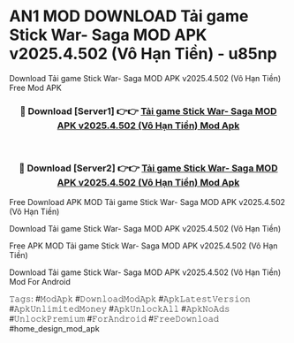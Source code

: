 # AN1 MOD DOWNLOAD Tải game Stick War- Saga MOD APK v2025.4.502 (Vô Hạn Tiền) - u85np
Download Tải game Stick War- Saga MOD APK v2025.4.502 (Vô Hạn Tiền) Free Mod APK

<div align="center">
<h3>🔴 Download [Server1] 👉👉 <a href="https://apk-comot.site?title=Tải_game_Stick_War-_Saga_MOD_APK_v2025.4.502_(Vô_Hạn_Tiền)">Tải game Stick War- Saga MOD APK v2025.4.502 (Vô Hạn Tiền) Mod Apk</a></h3><br>

<h3>🔴 Download [Server2] 👉👉 <a href="https://apk-comot.site?title=Tải_game_Stick_War-_Saga_MOD_APK_v2025.4.502_(Vô_Hạn_Tiền)">Tải game Stick War- Saga MOD APK v2025.4.502 (Vô Hạn Tiền) Mod Apk</a></h3>
</div>


Free Download APK MOD Tải game Stick War- Saga MOD APK v2025.4.502 (Vô Hạn Tiền)

Download Tải game Stick War- Saga MOD APK v2025.4.502 (Vô Hạn Tiền) 

Free APK MOD Tải game Stick War- Saga MOD APK v2025.4.502 (Vô Hạn Tiền) 

Download Tải game Stick War- Saga MOD APK v2025.4.502 (Vô Hạn Tiền) Mod For Android

𝚃𝚊𝚐𝚜: #𝙼𝚘𝚍𝙰𝚙𝚔 #𝙳𝚘𝚠𝚗𝚕𝚘𝚊𝚍𝙼𝚘𝚍𝙰𝚙𝚔 #𝙰𝚙𝚔𝙻𝚊𝚝𝚎𝚜𝚝𝚅𝚎𝚛𝚜𝚒𝚘𝚗 #𝙰𝚙𝚔𝚄𝚗𝚕𝚒𝚖𝚒𝚝𝚎𝚍𝙼𝚘𝚗𝚎𝚢 #𝙰𝚙𝚔𝚄𝚗𝚕𝚘𝚌𝚔𝙰𝚕𝚕 #𝙰𝚙𝚔𝙽𝚘𝙰𝚍𝚜 #𝚄𝚗𝚕𝚘𝚌𝚔𝙿𝚛𝚎𝚖𝚒𝚞𝚖 #𝙵𝚘𝚛𝙰𝚗𝚍𝚛𝚘𝚒𝚍 #𝙵𝚛𝚎𝚎𝙳𝚘𝚠𝚗𝚕𝚘𝚊𝚍 #home_design_mod_apk